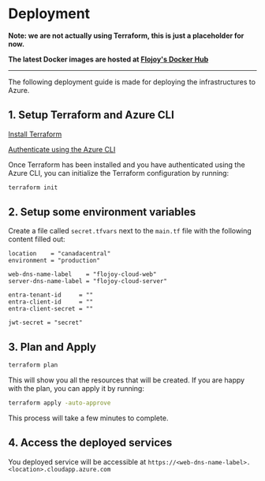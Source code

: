 # Deployment

**Note: we are not actually using Terraform, this is just a placeholder for now.**

**The latest Docker images are hosted at [Flojoy's Docker Hub](https://hub.docker.com/repositories/flojoyai)**

---

The following deployment guide is made for deploying the infrastructures to Azure.

## 1. Setup Terraform and Azure CLI

[Install Terraform](https://developer.hashicorp.com/terraform/tutorials/azure-get-started/install-cli#install-terraform)

[Authenticate using the Azure CLI](https://developer.hashicorp.com/terraform/tutorials/azure-get-started/azure-build#authenticate-using-the-azure-cli)

Once Terraform has been installed and you have authenticated using the Azure CLI,
you can initialize the Terraform configuration by running:

```bash
terraform init
```

## 2. Setup some environment variables

Create a file called `secret.tfvars` next to the `main.tf` file with the
following content filled out:

```hcl
location    = "canadacentral"
environment = "production"

web-dns-name-label    = "flojoy-cloud-web"
server-dns-name-label = "flojoy-cloud-server"

entra-tenant-id     = ""
entra-client-id     = ""
entra-client-secret = ""

jwt-secret = "secret"
```

## 3. Plan and Apply

```bash
terraform plan
```

This will show you all the resources that will be created.
If you are happy with the plan, you can apply it by running:

```bash
terraform apply -auto-approve
```

This process will take a few minutes to complete.

## 4. Access the deployed services

You deployed service will be accessible at
`https://<web-dns-name-label>.<location>.cloudapp.azure.com`

